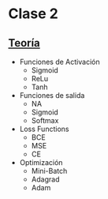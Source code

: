 # Clase 2

## [Teoría](teoria/slides_clase_2.pdf)

* Funciones de Activación
    * Sigmoid
    * ReLu
    * Tanh
* Funciones de salida
	* NA
	* Sigmoid
	* Softmax
* Loss Functions
    * BCE
    * MSE
    * CE
* Optimización
    * Mini-Batch
    * Adagrad
    * Adam